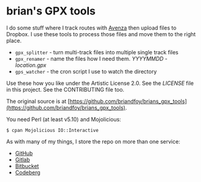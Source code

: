 # brian's GPX tools

I do some stuff where I track routes with [Avenza]() then upload files to Dropbox. I use these tools to process those files and move them to the right place.

* `gpx_splitter` - turn multi-track files into multiple single track files
* `gpx_renamer` - name the files how I need them. *YYYYMMDD - location.gpx*
* `gps_watcher` - the cron script I use to watch the directory

Use these how you like under the Artistic License 2.0. See the
*LICENSE* file in this project. See the CONTRIBUTING file too.

The original source is at [https://github.com/briandfoy/brians_gpx_tools](https://github.com/briandfoy/brians_gpx_tools).

You need Perl (at least v5.10) and Mojolicious:

	$ cpan Mojolicious IO::Interactive

As with many of my things, I store the repo on more than one service:

* [GitHub](https://github.com/briandfoy/brians_gpx_tools)
* [Gitlab](https://gitlab.com/briandfoy/brians_gpx_tools)
* [Bitbucket](https://bitbucket.org/theperlreview/brians_gpx_tools)
* [Codeberg](https://codeberg.org/briandfoy/brians_gpx_tools)
